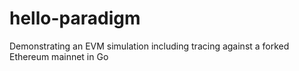 # hello-paradigm
Demonstrating an EVM simulation including tracing against a forked Ethereum mainnet in Go
